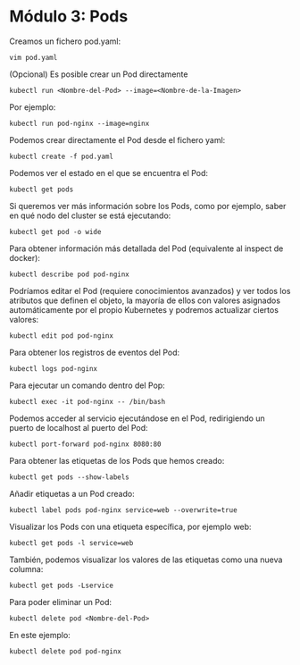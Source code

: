 # Módulo 3: Pods


Creamos un fichero pod.yaml:

``vim pod.yaml``

(Opcional) Es posible crear un Pod directamente

``kubectl run <Nombre-del-Pod> --image=<Nombre-de-la-Imagen>``

Por ejemplo:

``kubectl run pod-nginx --image=nginx``

Podemos crear directamente el Pod desde el fichero yaml:

``kubectl create -f pod.yaml``

Podemos ver el estado en el que se encuentra el Pod:

``kubectl get pods``

Si queremos ver más información sobre los Pods, como por ejemplo, saber en qué nodo del cluster se está ejecutando:

``kubectl get pod -o wide``

Para obtener información más detallada del Pod (equivalente al inspect de docker):

``kubectl describe pod pod-nginx``

Podríamos editar el Pod (requiere conocimientos avanzados) y ver todos los atributos que definen el objeto, la mayoría de ellos con valores asignados automáticamente por el propio Kubernetes y podremos actualizar ciertos valores:

``kubectl edit pod pod-nginx``

Para obtener los registros de eventos del Pod:

``kubectl logs pod-nginx``

Para ejecutar un comando dentro del Pop:

``kubectl exec -it pod-nginx -- /bin/bash``

Podemos acceder al servicio ejecutándose en el Pod, redirigiendo un puerto de localhost al puerto del Pod:

``kubectl port-forward pod-nginx 8080:80``

Para obtener las etiquetas de los Pods que hemos creado:

``kubectl get pods --show-labels``

Añadir etiquetas a un Pod creado:

``kubectl label pods pod-nginx service=web --overwrite=true``

Visualizar los Pods con una etiqueta específica, por ejemplo web:

``kubectl get pods -l service=web``

También, podemos visualizar los valores de las etiquetas como una nueva columna:

``kubectl get pods -Lservice``

Para poder eliminar un Pod:

``kubectl delete pod <Nombre-del-Pod>``

En este ejemplo:

``kubectl delete pod pod-nginx``

